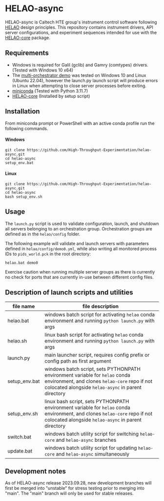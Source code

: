 # HELAO-async

HELAO-async is Caltech HTE group's instrument control software following [HELAO](https://doi.org/10.26434/chemrxiv-2021-kr87t) design principles. This repository contains instrument drivers, API server configurations, and experiment sequences intended for use with the [HELAO-core](https://github.com/High-Throughput-Experimentation/helao-core) package.

## Requirements

- Windows is required for Galil (gclib) and Gamry (comtypes) drivers. (Tested with Windows 10 x64)
- The [multi-orchestrator demo](helao/demos/multi_orch_demo.md) was tested on Windows 10 and Linux (Ubuntu 22.04), however the launch.py launch script will produce errors in Linux when attempting to close server processes before exiting.
- [miniconda](https://docs.conda.io/en/latest/miniconda.html) (Tested with Python 3.11.7)
- [HELAO-core](https://github.com/High-Throughput-Experimentation/helao-core) (Installed by setup script)

## Installation

From miniconda prompt or PowerShell with an active conda profile run the following commands.
#### Windows

    git clone https://github.com/High-Throughput-Experimentation/helao-async.git
    cd helao-async
    setup_env.bat
#### Linux

    git clone https://github.com/High-Throughput-Experimentation/helao-async.git
    cd helao-async
    bash setup_env.sh

## Usage

The `launch.py` script is used to validate configuration, launch, and shutdown all servers belonging to an orchestration group. Orchestration groups are defined as in the `helao/config` folder.

The following example will validate and launch servers with parameters defined in `helao/config/demo0.yml`, while also writing all monitored process IDs to `pids_world.pck` in the root directory:
```
helao.bat demo0
```

Exercise caution when running multiple server groups as there is currently no check for ports that are currently in-use between different config files.

## Description of launch scripts and utilities

| file name | file description |
| --- | --- |
| helao.bat | windows batch script for activating `helao` conda environment and running `python launch.py` with args |
| helao.sh | linux bash script for activating `helao` conda environment and running `python launch.py` with args |
| launch.py | main launcher script, requires config prefix or config path as first argument |
| setup_env.bat | windows batch script, sets PYTHONPATH environment variable for `helao` conda environment, and clones `helao-core` repo if not colocated alongside `helao-async` in parent directory |
| setup_env.sh | linux bash script, sets PYTHONPATH environment variable for `helao` conda environment, and clones `helao-core` repo if not colocated alongside `helao-async` in parent directory |
| switch.bat | windows batch utility script for switching `helao-core` and `helao-async` branches |
| update.bat | windows batch utility script for updating `helao-core` and `helao-async` simultaneously |

## Development notes

As of HELAO-async release 2023.09.28, new development branches will first be merged into "unstable" for stress testing prior to merging into "main". The "main" branch will only be used for stable releases.
